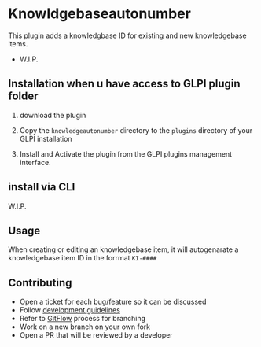 # Knowldgebaseautonumber

This plugin adds a knowledgbase ID for existing and new knowledgebase items.

* W.I.P.

## Installation when u have access to GLPI plugin folder

1. download the plugin

2. Copy the `knowledgeautonumber` directory to the `plugins` directory of your GLPI installation

3. Install and Activate the plugin from the GLPI plugins management interface.

## install via CLI

W.I.P.

## Usage

When creating or editing an knowledgebase item, it will autogenarate a knowledgebase item ID in the forrmat `KI-#### `

## Contributing

* Open a ticket for each bug/feature so it can be discussed
* Follow [development guidelines](http://glpi-developer-documentation.readthedocs.io/en/latest/plugins/index.html)
* Refer to [GitFlow](http://git-flow.readthedocs.io/) process for branching
* Work on a new branch on your own fork
* Open a PR that will be reviewed by a developer

